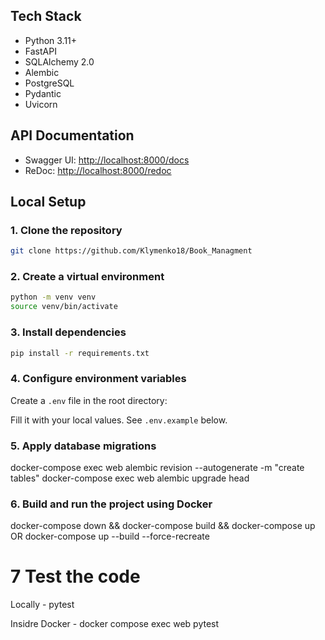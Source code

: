 ## Tech Stack

* Python 3.11+
* FastAPI
* SQLAlchemy 2.0
* Alembic
* PostgreSQL
* Pydantic
* Uvicorn

## API Documentation

* Swagger UI: [http://localhost:8000/docs](http://localhost:8000/docs)
* ReDoc: [http://localhost:8000/redoc](http://localhost:8000/redoc)

## Local Setup

### 1. Clone the repository

```bash
git clone https://github.com/Klymenko18/Book_Managment
```

### 2. Create a virtual environment

```bash
python -m venv venv
source venv/bin/activate 
```

### 3. Install dependencies

```bash
pip install -r requirements.txt
```

### 4. Configure environment variables

Create a `.env` file in the root directory:


Fill it with your local values. See `.env.example` below.


### 5. Apply database migrations

docker-compose exec web alembic revision --autogenerate -m "create tables"
docker-compose exec web alembic upgrade head


### 6. Build and run the project using Docker
docker-compose down && docker-compose build && docker-compose up
OR
docker-compose up --build --force-recreate

# 7 Test the code 
Locally - pytest

Insidre Docker - docker compose exec web pytest

